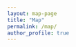 ```yaml
---
layout: map-page
title: "Map"
permalink: /map/
author_profile: true
---
```


<div id="mapid"></div>
<script>
var mymap = L.map('mapid').setView([51.505, -0.09], 13); // Set the initial position and zoom level of the map

L.tileLayer('https://stamen-tiles-{s}.a.ssl.fastly.net/watercolor/{z}/{x}/{y}.jpg', { // Use Stamen Watercolor map tiles
    attribution: 'Map tiles by <a href="http://stamen.com">Stamen Design</a>, <a href="http://creativecommons.org/licenses/by/3.0">CC BY 3.0</a> &mdash; Map data &copy; <a href="http://openstreetmap.org">OpenStreetMap</a> contributors, <a href="http://creativecommons.org/licenses/by-sa/2.0/">CC-BY-SA</a>',
    maxZoom: 18,
}).addTo(mymap);

// Add markers or other elements here
</script>
